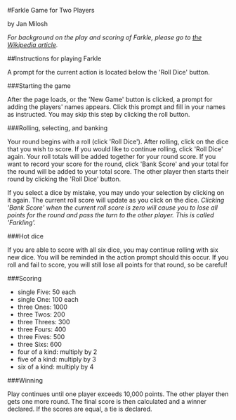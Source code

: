 #Farkle Game for Two Players

by Jan Milosh

<em>For background on the play and scoring of Farkle, please go to [the Wikipedia article](http://en.wikipedia.org/wiki/Farkle "Farkle play and rules").</em>

##Instructions for playing Farkle

A prompt for the current action is located below the 'Roll Dice' button.

###Starting the game

After the page loads, or the 'New Game' button is clicked, a prompt for adding the players' names appears. Click this prompt and fill in your names as instructed. You may skip this step by clicking the roll button.

###Rolling, selecting, and banking

Your round begins with a roll (click 'Roll Dice'). After rolling, click on the dice that you wish to score. If you would like to continue rolling, click 'Roll Dice' again. Your roll totals will be added together for your round score. If you want to record your score for the round, click 'Bank Score' and your total for the round will be added to your total score. The other player then starts their round by clicking the 'Roll Dice' button.

If you select a dice by mistake, you may undo your selection by clicking on it again. The current roll score will update as you click on the dice. <em>Clicking 'Bank Score' when the current roll score is zero will cause you to lose all points for the round and pass the turn to the other player. This is called 'Farkling'.</em>

###Hot dice

If you are able to score with all six dice, you may continue rolling with six new dice. You will be reminded in the action prompt should this occur. If you roll and fail to score, you will still lose all points for that round, so be careful!

###Scoring

* single Five: 50 each
* single One: 100 each
* three Ones: 1000
* three Twos: 200
* three Threes: 300
* three Fours: 400
* three Fives: 500
* three Sixs: 600
* four of a kind: multiply by 2
* five of a kind: multiply by 3
* six of a kind: multiply by 4

###Winning

Play continues until one player exceeds 10,000 points. The other player then gets one more round. The final score is then calculated and a winner declared. If the scores are equal, a tie is declared.